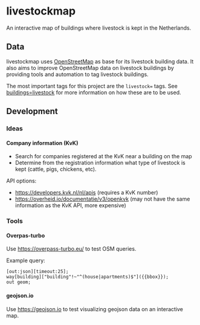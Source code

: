 # livestockmap
An interactive map of buildings where livestock is kept in the Netherlands.

## Data
livestockmap uses [OpenStreetMap](https://www.openstreetmap.org) as base for its livestock building data.
It also aims to improve OpenStreetMap data on livestock buildings by providing tools and automation 
to tag livestock buildings.

The most important tags for this project are the `livestock=` tags.
See [buildings=livestock](https://wiki.openstreetmap.org/wiki/Tag:building%3Dlivestock) 
for more information on how these are to be used.

## Development

### Ideas

#### Company information (KvK)
- Search for companies registered at the KvK near a building on the map
- Determine from the registration information what type of livestock is kept (cattle, pigs, chickens, etc).

API options:
- https://developers.kvk.nl/nl/apis (requires a KvK number)
- https://overheid.io/documentatie/v3/openkvk (may not have the same information as the KvK API, more expensive)

### Tools

#### Overpas-turbo
Use https://overpass-turbo.eu/ to test OSM queries.

Example query:
```osmquery
[out:json][timeout:25];
way[building]["building"!~"^(house|apartments)$"]({{bbox}});
out geom;
```

#### geojson.io

Use https://geojson.io to test visualizing geojson data on an interactive map.
